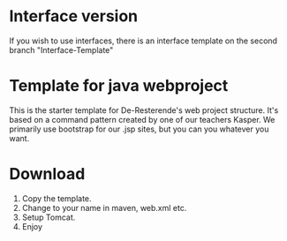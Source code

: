 # Interface version
If you wish to use interfaces, there is an interface template on the second branch "Interface-Template"

# Template for java webproject

This is the starter template for De-Resterende's web project structure.
It's based on a command pattern created by one of our teachers Kasper.
We primarily use bootstrap for our .jsp sites, but you can you whatever you want.

# Download

1. Copy the template.
2. Change to your name in maven, web.xml etc.
3. Setup Tomcat.
4. Enjoy

